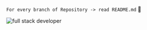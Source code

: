 `For every branch of Repository -> read README.md` 💬
<!--
Here are some ideas to get you started:

- 🔭 I’m currently working on ...
- 🌱 I’m currently learning ...
- 👯 I’m looking to collaborate on ...
- 🤔 I’m looking for help with ...
- 💬 Ask me about ...
- 📫 How to reach me: ...
- 😄 Pronouns: ...
- ⚡ Fun fact: ...
-->

![full stack developer](https://qph.fs.quoracdn.net/main-qimg-efbd1fe9111c6e3fb4f01408cb894a3d)

